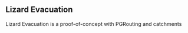 


  Lizard Evacuation
  -----------------

  Lizard Evacuation is a proof-of-concept with PGRouting and catchments
